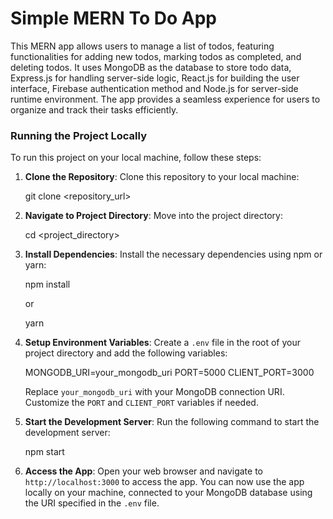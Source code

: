 <h1>Simple MERN To Do App</h1>
<p>This MERN app allows users to manage a list of todos, featuring functionalities for adding new todos, marking todos as completed, and deleting todos. It uses MongoDB as the database to store todo data, Express.js for handling server-side logic, React.js for building the user interface, Firebase authentication method and Node.js for server-side runtime environment. The app provides a seamless experience for users to organize and track their tasks efficiently.</p>
<h3>Running the Project Locally</h3>
  <p>To run this project on your local machine, follow these steps:

1. <b>Clone the Repository</b>: Clone this repository to your local machine:

    git clone <repository_url>

2. <b>Navigate to Project Directory</b>: Move into the project directory:

    cd <project_directory>

3. <b>Install Dependencies</b>: Install the necessary dependencies using npm or yarn:

    npm install

    or

    yarn

4. <b>Setup Environment Variables</b>: Create a `.env` file in the root of your project directory and add the following variables:

    MONGODB_URI=your_mongodb_uri
    PORT=5000
    CLIENT_PORT=3000

    Replace `your_mongodb_uri` with your MongoDB connection URI. Customize the `PORT` and `CLIENT_PORT` variables if needed.

5. <b>Start the Development Server</b>: Run the following command to start the development server:

    npm start

6. <b>Access the App</b>: Open your web browser and navigate to `http://localhost:3000` to access the app. You can now use the app locally on your machine, connected to your MongoDB database using the URI specified in the `.env` file.
</p>
